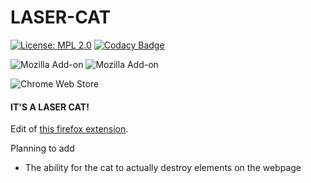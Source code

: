 # LASER-CAT
[![License: MPL 2.0](https://img.shields.io/badge/License-MPL%202.0-brightgreen.svg)](https://opensource.org/licenses/MPL-2.0)
[![Codacy Badge](https://api.codacy.com/project/badge/Grade/b79e1161537742ff8e866b878e214cf3)](https://www.codacy.com/manual/aUniqueUser/LASER-CAT?utm_source=github.com&amp;utm_medium=referral&amp;utm_content=aUniqueUser/LASER-CAT&amp;utm_campaign=Badge_Grade)

![Mozilla Add-on](https://img.shields.io/amo/dw/the-laser-cat)
![Mozilla Add-on](https://img.shields.io/amo/users/the-laser-cat)

![Chrome Web Store](https://img.shields.io/chrome-web-store/users/fjhpfpjdamhdpcbpmoocjfadgkbohfpm)
#### IT'S A LASER CAT!

Edit of [this firefox extension](https://addons.mozilla.org/en-US/firefox/addon/the-laser-cat/).

Planning to add
- The ability for the cat to actually destroy elements on the webpage
